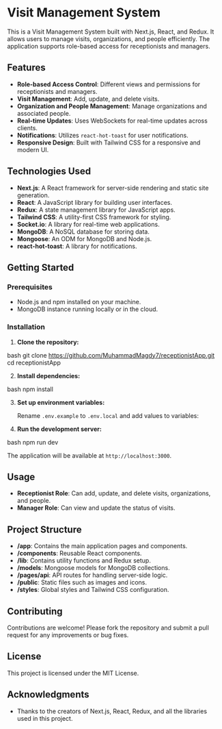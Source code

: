 # Visit Management System

This is a Visit Management System built with Next.js, React, and Redux. It allows users to manage visits, organizations, and people efficiently. The application supports role-based access for receptionists and managers.

## Features

- **Role-based Access Control**: Different views and permissions for receptionists and managers.
- **Visit Management**: Add, update, and delete visits.
- **Organization and People Management**: Manage organizations and associated people.
- **Real-time Updates**: Uses WebSockets for real-time updates across clients.
- **Notifications**: Utilizes `react-hot-toast` for user notifications.
- **Responsive Design**: Built with Tailwind CSS for a responsive and modern UI.

## Technologies Used

- **Next.js**: A React framework for server-side rendering and static site generation.
- **React**: A JavaScript library for building user interfaces.
- **Redux**: A state management library for JavaScript apps.
- **Tailwind CSS**: A utility-first CSS framework for styling.
- **Socket.io**: A library for real-time web applications.
- **MongoDB**: A NoSQL database for storing data.
- **Mongoose**: An ODM for MongoDB and Node.js.
- **react-hot-toast**: A library for notifications.

## Getting Started

### Prerequisites

- Node.js and npm installed on your machine.
- MongoDB instance running locally or in the cloud.

### Installation

1. **Clone the repository:**

bash
git clone https://github.com/MuhammadMagdy7/receptionistApp.git
cd receptionistApp


2. **Install dependencies:**

bash
npm install


3. **Set up environment variables:**

   Rename `.env.example` to `.env.local` and add values to variables:

4. **Run the development server:**

bash
npm run dev


   The application will be available at `http://localhost:3000`.

## Usage

- **Receptionist Role**: Can add, update, and delete visits, organizations, and people.
- **Manager Role**: Can view and update the status of visits.

## Project Structure

- **/app**: Contains the main application pages and components.
- **/components**: Reusable React components.
- **/lib**: Contains utility functions and Redux setup.
- **/models**: Mongoose models for MongoDB collections.
- **/pages/api**: API routes for handling server-side logic.
- **/public**: Static files such as images and icons.
- **/styles**: Global styles and Tailwind CSS configuration.

## Contributing

Contributions are welcome! Please fork the repository and submit a pull request for any improvements or bug fixes.

## License

This project is licensed under the MIT License.

## Acknowledgments

- Thanks to the creators of Next.js, React, Redux, and all the libraries used in this project.